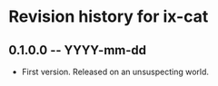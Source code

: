 # Revision history for ix-cat

## 0.1.0.0 -- YYYY-mm-dd

* First version. Released on an unsuspecting world.
